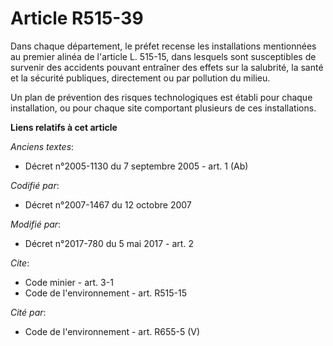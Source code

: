 # Article R515-39

Dans chaque département, le préfet recense les installations mentionnées au premier alinéa de l'article L. 515-15, dans
lesquels sont susceptibles de survenir des accidents pouvant entraîner des effets sur la salubrité, la santé et la sécurité
publiques, directement ou par pollution du milieu.

Un plan de prévention des risques technologiques est établi pour chaque installation, ou pour chaque site comportant
plusieurs de ces installations.

**Liens relatifs à cet article**

_Anciens textes_:

  - Décret n°2005-1130 du 7 septembre 2005 - art. 1 (Ab)

_Codifié par_:

  - Décret n°2007-1467 du 12 octobre 2007

_Modifié par_:

  - Décret n°2017-780 du 5 mai 2017 - art. 2

_Cite_:

  - Code minier - art. 3-1
  - Code de l'environnement - art. R515-15

_Cité par_:

  - Code de l'environnement - art. R655-5 (V)
